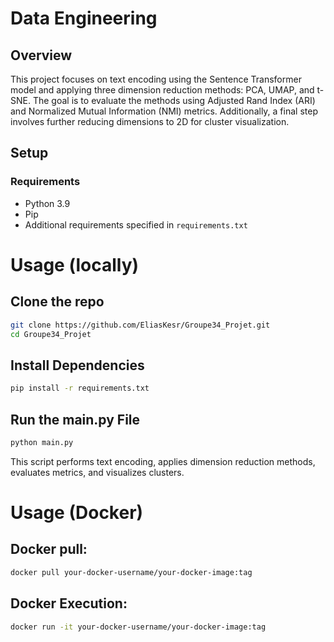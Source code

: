 # Data Engineering 

## Overview

This project focuses on text encoding using the Sentence Transformer model and applying three dimension reduction methods: PCA, UMAP, and t-SNE. The goal is to evaluate the methods using Adjusted Rand Index (ARI) and Normalized Mutual Information (NMI) metrics. Additionally, a final step involves further reducing dimensions to 2D for cluster visualization.

## Setup

### Requirements

- Python 3.9
- Pip
- Additional requirements specified in `requirements.txt`

# Usage (locally)

## Clone the repo
```bash
git clone https://github.com/EliasKesr/Groupe34_Projet.git
cd Groupe34_Projet
```
## Install Dependencies
```bash
pip install -r requirements.txt
```
## Run the main.py File
```bash
python main.py
```
This script performs text encoding, applies dimension reduction methods, evaluates metrics, and visualizes clusters.

# Usage (Docker)
## Docker pull:
```bash
docker pull your-docker-username/your-docker-image:tag
```

## Docker Execution:
```bash
docker run -it your-docker-username/your-docker-image:tag
```











